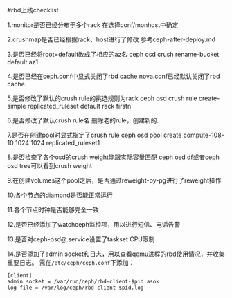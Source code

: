 #rbd上线checklist

1.monitor是否已经分布于多个rack
在选择conf/monhost中确定

2.crushmap是否已经根据rack、host进行了修改
参考ceph-after-deploy.md

3.是否已经将root=default改成了相应的az名
ceph osd crush rename-bucket default az1

4.是否已经在ceph.conf中显式关闭了rbd cache
nova.conf已经默认关闭了rbd cache.

5.是否修改了默认的crush rule的挑选规则为rack
ceph osd crush rule create-simple replicated_ruleset  default rack firstn

6.是否修改了默认crush rule名
删除老的rule，创建新的.

7.是否在创建pool时显式指定了crush rule
ceph osd pool create compute-108-10 1024 1024 replicated_ruleset1

8.是否检查了各个osd的crush weight能跟实际容量匹配
ceph osd df或者ceph osd tree可以看到crush weight

9.在创建volumes这个pool之后，是否通过reweight-by-pg进行了reweight操作

10.各个节点的diamond是否能正常运行

11.各个节点时钟是否能够完全一致

12.是否已经添加了watchceph监控项，用以进行短信、电话告警

13.是否对ceph-osd@.service设置了taskset CPU限制

14.是否添加了admin socket和日志，用以查看qemu进程的rbd使用情况，并收集重要日志。
需在```/etc/ceph/ceph.conf```下添加：
```
[client]
admin socket = /var/run/ceph/rbd-client-$pid.asok
log file = /var/log/ceph/rbd-client-$pid.log
```
